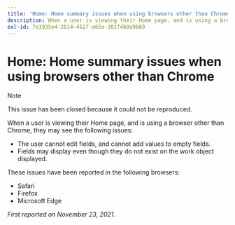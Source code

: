 ```yaml
---
title: 'Home: Home summary issues when using browsers other than Chrome'
description: When a user is viewing their Home page, and is using a browser other than Chrome, they may see the various issues.
exl-id: 7e1935e4-2814-4527-a65a-301f4b9a9669
---
```

# Home: Home summary issues when using browsers other than Chrome

>[!NOTE]
>
>This issue has been closed because it could not be reproduced.


When a user is viewing their Home page, and is using a browser other than Chrome, they may see the following issues:

* The user cannot edit fields, and cannot add values to empty fields.
* Fields may display even though they do not exist on the work object displayed.

These issues have been reported in the following browsers:

* Safari
* Firefox
* Microsoft Edge

_First reported on November 23, 2021._
